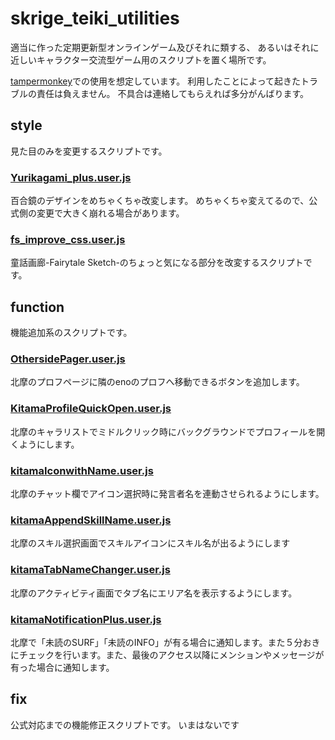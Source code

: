 # skrige_teiki_utilities
適当に作った定期更新型オンラインゲーム及びそれに類する、
あるいはそれに近しいキャラクター交流型ゲーム用のスクリプトを置く場所です。

[tampermonkey](https://www.tampermonkey.net/)での使用を想定しています。
利用したことによって起きたトラブルの責任は負えません。
不具合は連絡してもらえれば多分がんばります。

## style

見た目のみを変更するスクリプトです。

### [Yurikagami_plus.user.js](https://skrige6666.github.io/skrige_teiki_utilities/style/Yurikagami_plus.user.js)

百合鏡のデザインをめちゃくちゃ改変します。
めちゃくちゃ変えてるので、公式側の変更で大きく崩れる場合があります。

### [fs_improve_css.user.js](https://skrige6666.github.io/skrige_teiki_utilities/style/fs_improve_css.user.js)

童話画廊-Fairytale Sketch-のちょっと気になる部分を改変するスクリプトです。


## function

機能追加系のスクリプトです。

### [OthersidePager.user.js](https://github.com/skrige6666/skrige_teiki_utilities/raw/refs/heads/master/pager/OthersidePager.user.js)

北摩のプロフページに隣のenoのプロフへ移動できるボタンを追加します。

### [KitamaProfileQuickOpen.user.js](https://github.com/skrige6666/skrige_teiki_utilities/raw/refs/heads/master/util/KitamaProfileQuickOpen.user.js)

北摩のキャラリストでミドルクリック時にバックグラウンドでプロフィールを開くようにします。

### [kitamaIconwithName.user.js](https://github.com/skrige6666/skrige_teiki_utilities/raw/refs/heads/master/util/kitamaIconWithName.user.js)

北摩のチャット欄でアイコン選択時に発言者名を連動させられるようにします。

### [kitamaAppendSkillName.user.js](https://github.com/skrige6666/skrige_teiki_utilities/raw/refs/heads/master/util/kitamaAppendSkillName.user.js)

北摩のスキル選択画面でスキルアイコンにスキル名が出るようにします

### [kitamaTabNameChanger.user.js](https://github.com/skrige6666/skrige_teiki_utilities/raw/refs/heads/master/util/kitamaTabNameChanger.user.js)

北摩のアクティビティ画面でタブ名にエリア名を表示するようにします。

### [kitamaNotificationPlus.user.js](https://github.com/skrige6666/skrige_teiki_utilities/raw/refs/heads/master/util/kitamaNotificationPlus.user.js)

北摩で「未読のSURF」「未読のINFO」が有る場合に通知します。また５分おきにチェックを行います。また、最後のアクセス以降にメンションやメッセージが有った場合に通知します。

## fix

公式対応までの機能修正スクリプトです。
いまはないです

<!--### [KitamaAreaArchiveFix.user.js](https://github.com/skrige6666/skrige_teiki_utilities/raw/refs/heads/master/fix/KitamaAreaArchiveFix.user.js)

北摩のエリアでアーカイブを見るボタンが動かない問題を修正します。公式で修正されたら無効化してください。-->